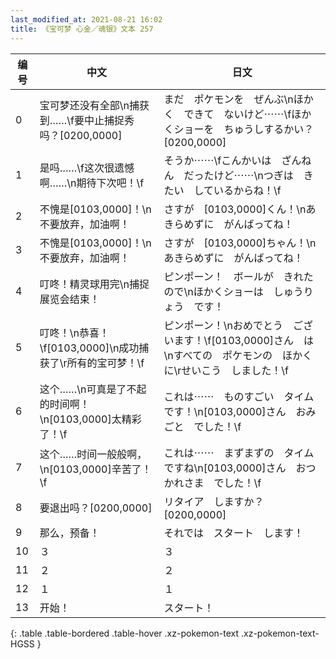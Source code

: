 ```yaml
---
last_modified_at: 2021-08-21 16:02
title: 《宝可梦 心金／魂银》文本 257
---
```

| 编号 | 中文 | 日文 |
| ---- | ---- | ---- |
| 0 | 宝可梦还没有全部\n捕获到……\f要中止捕捉秀吗？[0200,0000] | まだ　ポケモンを　ぜんぶ\nほかく　できて　ないけど⋯⋯\fほかくショーを　ちゅうしするかい？[0200,0000] |
| 1 | 是吗……\f这次很遗憾啊……\n期待下次吧！\f | そうか⋯⋯\fこんかいは　ざんねん　だったけど⋯⋯\nつぎは　きたい　しているからね！\f |
| 2 | 不愧是[0103,0000]！\n不要放弃，加油啊！ | さすが　[0103,0000]くん！\nあきらめずに　がんばってね！ |
| 3 | 不愧是[0103,0000]！\n不要放弃，加油啊！ | さすが　[0103,0000]ちゃん！\nあきらめずに　がんばってね！ |
| 4 | 叮咚！精灵球用完\n捕捉展览会结束！ | ピンポーン！　ボールが　きれたので\nほかくショーは　しゅうりょう　です！ |
| 5 | 叮咚！\n恭喜！\f[0103,0000]\n成功捕获了\r所有的宝可梦！\f | ピンポーン！\nおめでとう　ございます！\f[0103,0000]さん　は\nすべての　ポケモンの　ほかくに\rせいこう　しました！\f |
| 6 | 这个……\n可真是了不起的时间啊！\n[0103,0000]太精彩了！\f | これは⋯⋯　ものすごい　タイムです！\n[0103,0000]さん　おみごと　でした！\f |
| 7 | 这个……时间一般般啊，\n[0103,0000]辛苦了！\f | これは⋯⋯　まずまずの　タイムですね\n[0103,0000]さん　おつかれさま　でした！\f |
| 8 | 要退出吗？[0200,0000] | リタイア　しますか？[0200,0000] |
| 9 | 那么，预备！ | それでは　スタート　します！ |
| 10 | ３ | ３ |
| 11 | ２ | ２ |
| 12 | １ | １ |
| 13 | 开始！ | スタート！ |
{: .table .table-bordered .table-hover .xz-pokemon-text .xz-pokemon-text-HGSS }